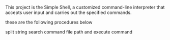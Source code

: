 This project is the Simple Shell, a customized command-line interpreter that accepts user input and carries out the specified commands.

these are the following procedures below

split string
search command file path
and execute command
